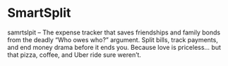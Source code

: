 # SmartSplit
samrtslpit – The expense tracker that saves friendships and family bonds from the deadly “Who owes who?” argument. Split bills, track payments, and end money drama before it ends you. Because love is priceless… but that pizza, coffee, and Uber ride sure weren’t.
